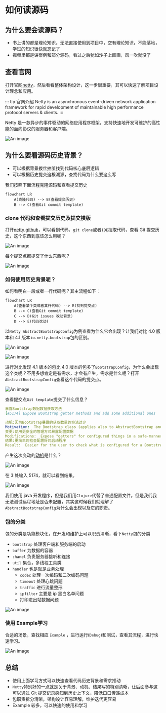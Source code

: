# 如何读源码

## 为什么要会读源码？

* 书上讲的都是理论知识，无法直接使用到项目中，空有理论知识，不能落地，学过的知识很快就忘记了
* 视频里都是讲案例和部分源码，看过之后犹如沙子上画画，风一吹就没了

## 查看官网

打开官网[netty](https://netty.io)，然后看看整体架构设计，这一步很重要，其可以快速了解项目设计理念和应用。

::: tip 官网介绍
Netty is an asynchronous event-driven network application framework
for rapid development of maintainable high performance protocol servers & clients.
:::

Netty 是一款异步的事件驱动的网络应用程序框架，支持快速地开发可维护的高性能的面向协议的服务器和客户端。

![An image](../guide/image/components.png)

## 为什么要看源码历史背景？

* 可以根据背景拨丝抽茧找到代码核心底层逻辑
* 可以根据历史提交追根溯源，查找代码为什么要这么写

我们按照下面流程克隆源码和查看提交历史

```mermaid
flowchart LR
    A(克隆代码) --> B(查看提交历史)
    B --> C(查看Git commit template)
```

### clone 代码和查看提交历史及提交模版

打开[netty github](https://github.com/netty/netty)，可以看到代码，`git clone`或者`IDE`拉取代码，查看 Git 提交历史，这个东西到底该怎么用呢？

![An image](../guide/image/netty-git-history.jpg)

每个提交点都提交了什么东西呢？

![An image](../guide/image/commit-template.jpg)

### 如何使用历史背景呢？

如何看明白一段或者一行代码呢？其主流程如下：

```mermaid
flowchart LR
    A(查看某个类或者某行代码) --> B(找到提交点)
    B --> C(查看Git commit template)
    C --> D(Git issues 改动背景)
    D --> E(代码改动)
```

以`Netty AbstractBootstrapConfig`为例查看为什么它会出现？让我们对比 4.0 版本和 4.1 版本`io.netty.bootstrap`包的区别。

![An image](../guide/image/40-nettyapi.jpg)

![An image](../guide/image/41-nettyapi.jpg)

进行对比发现 4.1 版本的包比 4.0 版本的包多了`BootstrapConfig`，为什么会出现这个类呢？不用多想肯定是有需求，才会有产生，需求是什么呢？打开`AbstractBootstrapConfig`查看这个代码的提交点。

![An image](../guide/image/AbstractBootstrapConfig.jpg)

查看提交点`Git template`提交了什么信息？

```yml
暴露Bootstrap数据数据获取方法
[#5174] Expose Bootstrap getter methods and add some additional ones

动机:因为Bootstrap暴露的获取数量的方法过少
Motivation:  The Bootstrap class (applies also to AbstractBootstrap and ServerBootstrap) has a few package private getter methods and some things such as #attr() and #options() aren't exposed at all.
变更:使用更安全的管理方式暴露配置数据
Modifications:  Expose "getters" for configured things in a safe-manner via the config() method.
结果:更简单的检查配置好的启动程序
Result:  Easier for the user to check what is configured for a Bootstrap/ServerBootstrap.
```

产生这次变动的[动机](https://github.com/netty/netty/issues/5174)是什么？

![An image](../guide/image/issues.jpg)

在 3 处输入 5174，就可以看到结果。

![An image](../guide/image/bootconfig.jpg)

我们使用 java 开发程序，但是我们用`Clojure`代替了普通配置文件，但是我们我无法测试远程地址是否未配置，其实这时候我们就理解了`AbstractBootstrapConfig`为什么会出现以及它的职责。

### 包的分类

包的分类是功能模块化，在开发和维护上可以职责清晰，看下`Netty`包的分类

* `bootstrap` 处理客户端和服务端的启动
* `buffer` 为数据的容器
* `chanel` 负责服务器接听和连接
* `util` 集合，多线程工具类
* `handler` 也是就是业务处理
  + `codec` 处理一次编码和二次编码问题
  + `timeout` 处理心跳问题
  + `traffic` 进行流量整形
  + `ipfilter` 主要是 ip 黑白名单问题
  + 打印进出站数据问题

![An image](../guide/image/handlers.jpg)

### 使用 Example学习

合适的场景，查找相应 `Example` ，进行运行(`Debug`)和测试，查看其流程，进行快速学习。

![An image](../guide/image/demo.jpg)

## 总结

* 使用上面学习方式可以快速查看代码历史背景和需求推动
* `Netty`特别好的一点就是关于背景、动机、结果写的特别清晰，让后面参与这可以通过 Git 提交记录感知到历史上下文，降低口口传递成本
* 包职责拆分清晰，架构设计容易理解，维护迭代更容易
* Example 较多，可以快速的使用和学习
